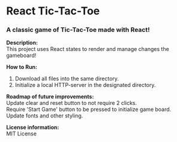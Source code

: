 # React Tic-Tac-Toe
### A classic game of Tic-Tac-Toe made with React!

**Description:** <br>
This project uses React states to render and manage changes the gameboard! 

**How to Run:** <br>
1. Download all files into the same directory.
2. Initialize a local HTTP-server in the designated directory.

**Roadmap of future improvements:** <br>
Update clear and reset button to not require 2 clicks.<br>
Require 'Start Game' button to be pressed to initialize game board.<br>
Update fonts and other styling.

**License information:** <br>
MIT License
